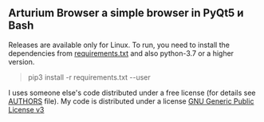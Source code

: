 ## Arturium Browser a simple browser in PyQt5 и Bash
Releases are available only for Linux.
To run, you need to install the dependencies from [requirements.txt](requirements.txt) and also python-3.7 or a higher version.
> pip3 install -r requirements.txt --user

I uses someone else's code distributed under a free license (for details see [AUTHORS](AUTHORS) file).
My code is distributed under a license [GNU Generic Public License v3](https://www.gnu.org/licenses/gpl-3.0.html)

#
